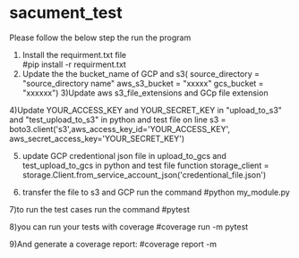 # sacument_test
Please follow the below step the run the program
1) Install the requirment.txt file  
        #pip install -r requirment.txt
2) Update the the bucket_name of GCP and s3( source_directory = "source_directory name"
        aws_s3_bucket = "xxxxx"
        gcs_bucket = "xxxxxx")
3)Update aws s3_file_extensions and GCp file extension

4)Update YOUR_ACCESS_KEY and YOUR_SECRET_KEY in "upload_to_s3" and "test_upload_to_s3" in python and test file  on line
      s3 = boto3.client('s3',aws_access_key_id='YOUR_ACCESS_KEY', aws_secret_access_key='YOUR_SECRET_KEY')

5) update GCP credentional json file in upload_to_gcs and test_upload_to_gcs in python and test file function
         storage_client = storage.Client.from_service_account_json('credentional_file.json')

6) transfer the file to s3 and GCP run the command
        #python my_module.py

7)to run the test cases run the command
        #pytest

8)you can run your tests with coverage
        #coverage run -m pytest

9)And generate a coverage report:
        #coverage report -m


        
